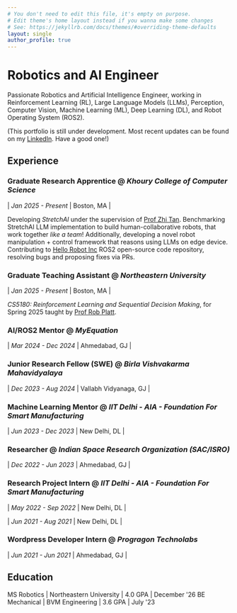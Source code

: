 ```yaml
---
# You don't need to edit this file, it's empty on purpose.
# Edit theme's home layout instead if you wanna make some changes
# See: https://jekyllrb.com/docs/themes/#overriding-theme-defaults
layout: single
author_profile: true
---
```


# Robotics and AI Engineer

Passionate Robotics and Artificial Intelligence Engineer, working in Reinforcement Learning (RL), Large Language Models (LLMs), Perception, Computer Vision, Machine Learning (ML), Deep Learning (DL), and Robot Operating System (ROS2).

(This portfolio is still under development. Most recent updates can be found on my [LinkedIn](https://www.linkedin.com/in/keivalya). Have a good one!)

## Experience

### Graduate Research Apprentice @ _Khoury College of Computer Science_

| _Jan 2025 - Present_ | Boston, MA |

Developing _StretchAI_ under the supervision of [Prof Zhi Tan](https://zhi.fyi/). Benchmarking StretchAI LLM implementation to build human-collaborative robots, that work together _like a team_! Additionally, developing a novel robot manipulation + control framework that reasons using LLMs on edge device. Contributing to [Hello Robot Inc](https://hello-robot.com/) ROS2 open-source code repository, resolving bugs and proposing fixes via PRs.

### Graduate Teaching Assistant @ _Northeastern University_

| _Jan 2025 - Present_ | Boston, MA |

_CS5180: Reinforcement Learning and Sequential Decision Making_, for Spring 2025 taught by [Prof Rob Platt](https://www.khoury.northeastern.edu/people/robert-platt/).

### AI/ROS2 Mentor @ _MyEquation_

| _Mar 2024 - Dec 2024_ | Ahmedabad, GJ |


### Junior Research Fellow (SWE) @ _Birla Vishvakarma Mahavidyalaya_

| _Dec 2023 - Aug 2024_ | Vallabh Vidyanaga, GJ |

### Machine Learning Mentor @ _IIT Delhi - AIA - Foundation For Smart Manufacturing_

| _Jun 2023 - Dec 2023_ | New Delhi, DL |

### Researcher @ _Indian Space Research Organization (SAC/ISRO)_

| _Dec 2022 - Jun 2023_ | Ahmedabad, GJ |

### Research Project Intern @ _IIT Delhi - AIA - Foundation For Smart Manufacturing_

| _May 2022 - Sep 2022_ | New Delhi, DL |

| _Jun 2021 - Aug 2021_ | New Delhi, DL |

### Wordpress Developer Intern @ _Progragon Technolabs_

| _Jun 2021 - Jun 2021_ | Ahmedabad, GJ |

## Education

MS Robotics | Northeastern University | 4.0 GPA | December '26
BE Mechanical | BVM Engineering | 3.6 GPA | July '23
